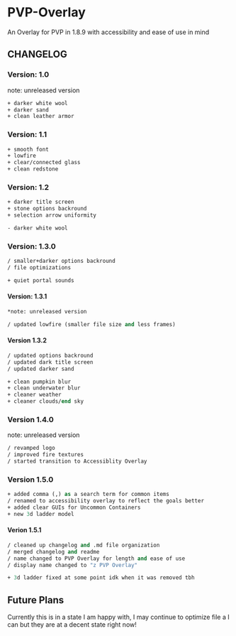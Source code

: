 # PVP-Overlay

An Overlay for PVP in 1.8.9 with accessibility and ease of use in mind

## CHANGELOG

### Version: 1.0

note: unreleased version

```e
+ darker white wool
+ darker sand
+ clean leather armor
```

### Version: 1.1

```e
+ smooth font
+ lowfire
+ clear/connected glass
+ clean redstone
```

### Version: 1.2

```e
+ darker title screen
+ stone options backround
+ selection arrow uniformity

- darker white wool
```

### Version: 1.3.0

```e
/ smaller+darker options backround
/ file optimizations

+ quiet portal sounds
```

#### Version: 1.3.1

```e
*note: unreleased version

/ updated lowfire (smaller file size and less frames)
```

#### Version 1.3.2

```e
/ updated options backround
/ updated dark title screen
/ updated darker sand

+ clean pumpkin blur
+ clean underwater blur
+ cleaner weather
+ cleaner clouds/end sky
```

### Version 1.4.0

note: unreleased version

```e
/ revamped logo
/ improved fire textures
/ started transition to Accessiblity Overlay
```

### Version 1.5.0

```e
+ added comma (,) as a search term for common items
/ renamed to accessibility overlay to reflect the goals better
+ added clear GUIs for Uncommon Containers
+ new 3d ladder model
```

#### Verion 1.5.1

```e
/ cleaned up changelog and .md file organization
/ merged changelog and readme
/ name changed to PVP Overlay for length and ease of use
/ display name changed to "z PVP Overlay"

+ 3d ladder fixed at some point idk when it was removed tbh
```

## Future Plans

Currently this is in a state I am happy with, I may continue to optimize file a I can but they are at a decent state right now!
